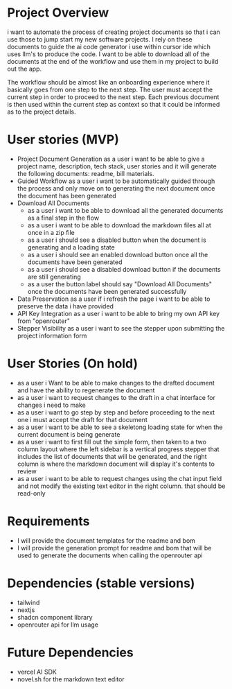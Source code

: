 # Project Overview
i want to automate the process of creating project documents so that i can use those to jump start my new software projects. I rely on these documents to guide the ai code generator i use within cursor ide which uses llm's to produce the code. I want to be able to download all of the documents at the end of the workflow and use them in my project to build out the app.

The workflow should be almost like an onboarding experience where it basically goes from one step to the next step. The user must accept the current step in order to proceed to the next step. Each previous document is then used within the current step as context so that it could be informed as to the project details.


# User stories (MVP)
- Project Document Generation
  as a user i want to be able to give a project name, description, tech stack, user stories and it will generate the following documents: readme, bill materials.
- Guided Workflow
  as a user i want to be automatically guided through the process and only move on to generating the next document once the document has been generated
- Download All Documents
  - as a user i want to be able to download all the generated documents as a final step in the flow
  - as a user i want to be able to download the markdown files all at once in a zip file
  - as a user i should see a disabled button when the document is generating and a loading state
  - as a user i should see an enabled download button once all the documents have been generated
  - as a user i should see a disabled download button if the documents are still generating
  - as a user the button label should say "Download All Documents" once the documents have been generated successfully
- Data Preservation
  as a user if i refresh the page i want to be able to preserve the data i have provided
- API Key Integration
  as a user i want to be able to bring my own API key from "openrouter"
- Stepper Visibility
  as a user i want to see the stepper upon submitting the project information form

# User Stories (On hold)
- as a user i Want to be able to make changes to the drafted document and have the ability to regenerate the document
- as a user i want to request changes to the draft in a chat interface for changes i need to make
- as a user i want to go step by step and before proceeding to the next one i must accept the draft for that document
- as a user i want to be able to see a skeletong loading state for when the current document is being generate
- as a user i want to first fill out the simple form, then taken to a two column layout where the left sidebar is a vertical progress stepper that includes the list of documents that will be generated, and the right column is where the markdown document will display it's contents to review
- as a user i want to be able to request changes using the chat input field and not modify the existing text editor in the right column. that should be read-only

# Requirements
- I will provide the document templates for the readme and bom
- I will provide the generation prompt for readme and bom that will be used to generate the documents when calling the openrouter api

# Dependencies (stable versions)
- tailwind
- nextjs
- shadcn component library
- openrouter api for llm usage

# Future Dependencies
- vercel AI SDK
- novel.sh for the markdown text editor

